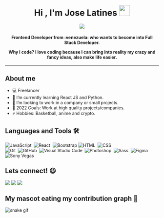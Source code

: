 <h1 align="center">Hi , I'm Jose Latines <img src="https://media.giphy.com/media/hvRJCLFzcasrR4ia7z/giphy.gif" width="35"></h1>
<p align="center">
  <a href="https://github.com/DenverCoder1/readme-typing-svg"><img src="https://readme-typing-svg.herokuapp.com?lines=Frontend+Web+Developer;React+Js+Developer;Always%20learning%20new%20things&center=true&width=500&height=50"></a>
</p>

<h4 align="center">Frontend Developer from :venezuela: who wants to become into Full Stack Developer.

Why I code? I love coding because I can bring into reality my crazy and fancy ideas, also make life easier.</h4>

<hr/>

## About me
- 💻 Freelancer
- 🌱 I’m currently learning React JS and Python.
- 👯 I’m looking to work in a company or small projects.
- 🥅 2022 Goals: Work at high quality projects/companies.
- ⚡ Hobbies: Basketball, anime and crypto.

## Languages and Tools 🛠

![JavaScript](https://img.shields.io/badge/-JavaScript-05122A?style=flat&logo=javascript)&nbsp; 
![React](https://img.shields.io/badge/-React-05122A?style=flat&logo=react)&nbsp; 
![Bootstrap](https://img.shields.io/badge/-Bootstrap-05122A?style=flat&logo=bootstrap&logoColor=563D7C)
![HTML](https://img.shields.io/badge/-HTML-05122A?style=flat&logo=HTML5)&nbsp; 
![CSS](https://img.shields.io/badge/-CSS-05122A?style=flat&logo=CSS3&logoColor=1572B6)&nbsp; \
![Git](https://img.shields.io/badge/-Git-05122A?style=flat&logo=git)&nbsp; 
![GitHub](https://img.shields.io/badge/-GitHub-05122A?style=flat&logo=github)&nbsp; 
![Visual Studio Code](https://img.shields.io/badge/-Visual%20Studio%20Code-05122A?style=flat&logo=visual-studio-code&logoColor=007ACC)&nbsp; 
![Photoshop](https://img.shields.io/badge/-Photoshop-05122A?style=flat&logo=adobe-photoshop)&nbsp;
![Sass](https://img.shields.io/badge/-Sass-05122A?style=flat&logo=sass)&nbsp;
![Figma](https://img.shields.io/badge/-Figma-05122A?style=flat&logo=figma)&nbsp;
![Sony Vegas](https://img.shields.io/badge/-Vegas-05122A?style=flat&logo=vegas)&nbsp;

## Lets connect! 😃

<p>
<a href="mailto:joselatines33@gmail.com"><img src="https://img.shields.io/badge/-joselatines33@gmail.com-black?logo=gmail&style=flat-square"/></a>
<a href="https://www.linkedin.com/in/jose-latines/"><img src="https://img.shields.io/badge/-joselatines-blue?logo=linkedin&style=flat-square"></a>
 <a href="https://linktr.ee/joselatines"><img src="https://img.shields.io/badge/-joselatines-black?logo=linktree&style=flat-square"></a>
</p>

## My mascot eating my contribution graph 🐍 
![snake gif](https://github.com/joselatines/joselatines/blob/output/github-contribution-grid-snake.gif)
